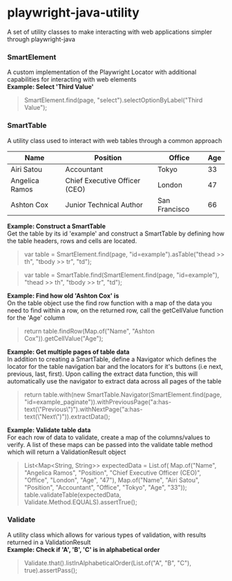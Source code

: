 # playwright-java-utility
A set of utility classes to make interacting with web applications simpler through playwright-java

<h3>SmartElement</h3>
<span>A custom implementation of the Playwright Locator with additional capabilities for interacting with web elements</span><br>
<b>Example: Select 'Third Value' </b><br>
<blockquote>SmartElement.find(page, "select").selectOptionByLabel("Third Value");</blockquote>
<h3>SmartTable</h3>
<span>A utility class used to interact with web tables through a common approach</span>
<table id="example">
  <thead>
    <tr><th>Name</th><th>Position</th><th>Office</th><th>Age</th></tr>
 	</thead>
 	<tbody>
 		 <tr><td>Airi Satou</td><td>Accountant</td><td>Tokyo</td><td>33</td></tr>
     <tr><td>Angelica Ramos</td><td>Chief Executive Officer (CEO)</td><td>London</td><td>47</td></tr>
     <tr><td>Ashton Cox</td><td>Junior Technical Author</td><td>San Francisco</td><td>66</td></tr>
  </tbody>
</table>
<b>Example: Construct a SmartTable</b><br>
<span>Get the table by its id 'example' and construct a SmartTable by defining how the table headers, rows and cells are located.</span>
<blockquote>var table = SmartElement.find(page, "id=example").asTable("thead >> th", "tbody >> tr", "td");</blockquote>
<blockquote>var table = SmartTable.find(SmartElement.find(page, "id=example"), "thead >> th", "tbody >> tr", "td");</blockquote>
<b>Example: Find how old 'Ashton Cox' is</b><br>
<span>On the table object use the find row function with a map of the data you need to find within a row, on the returned row, call the getCellValue function for the 'Age' column</span><br>
<blockquote>
<span>return table.findRow(Map.of("Name", "Ashton Cox")).getCellValue("Age");</span>
</blockquote>
<b>Example: Get multiple pages of table data</b><br>
<span>In addition to creating a SmartTable, define a Navigator which defines the locator for the table navigation bar and the locators for it's buttons (i.e next, previous, last, first). Upon calling the extract data function, this will automatically use the navigator to extract data across all pages of the table</span><br>
<blockquote>
<span>return table.with(new SmartTable.Navigator(SmartElement.find(page, "id=example_paginate")).withPreviousPage("a:has-text(\"Previous\")").withNextPage("a:has-text(\"Next\")")).extractData();</span>
</blockquote>
<b>Example: Validate table data</b><br>
<span>For each row of data to validate, create a map of the columns/values to verify. A list of these maps can be passed into the validate table method which will return a ValidationResult object</span><br>
<blockquote>
<span>List&#60;Map&#60;String, String>> expectedData = List.of(
                Map.of("Name", "Angelica Ramos", "Position", "Chief Executive Officer (CEO)", "Office", "London", "Age", "47"),
                Map.of("Name", "Airi Satou", "Position", "Accountant", "Office", "Tokyo", "Age", "33"));</span><br>
        table.validateTable(expectedData, Validate.Method.EQUALS).assertTrue();</span>
</blockquote>
<h3>Validate</h3>
A utility class which allows for various types of validation, with results returned in a ValidationResult
<br><b>Example: Check if 'A', 'B', 'C' is in alphabetical order</b><br>
<blockquote>Validate.that().listInAlphabeticalOrder(List.of("A", "B", "C"), true).assertPass();</blockquote>
